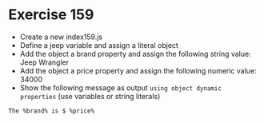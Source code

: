 # Exercise 159

* Create a new index159.js
* Define a jeep variable and assign a literal object
* Add the object a brand property and assign the following string value: Jeep Wrangler
* Add the object a price property and assign the following numeric value: 34000
* Show the following message as output `using object dynamic properties` (use variables or string literals)
```
The %brand% is $ %price%
```